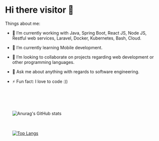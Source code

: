 # Hi there visitor 👋
     
Things about me:

   - 🔭 I’m currently working with Java, Spring Boot, React JS, Node JS, Restful web services, Laravel, Docker, Kubernetes, Bash, Cloud.
   - 🌱 I’m currently learning Mobile development.
   - 👯 I’m looking to collaborate on projects regarding web development or other programming languages.
   - 💬 Ask me about anything with regards to software engineering.
   - ⚡ Fun fact: I love to code :))
       

     <br><br><br><br>
     ![Anurag's GitHub stats](https://github-readme-stats.vercel.app/api?username=Thecoder0012&show_icons=true&theme=radical)
     
     <br><br>
     [![Top Langs](https://github-readme-stats.vercel.app/api/top-langs/?username=Thecoder0012&layout=compact)](https://github.com/anuraghazra/github-readme-stats)



